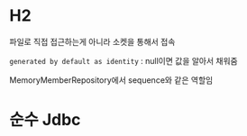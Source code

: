 # H2
파일로 직접 접근하는게 아니라 소켓을 통해서 접속

`generated by default as identity` : null이면 값을 알아서 채워줌

MemoryMemberRepository에서 sequence와 같은 역할임

# 순수 Jdbc

